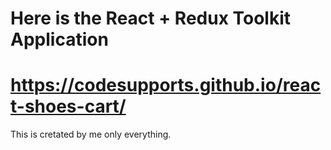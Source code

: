 
# Here is the React + Redux Toolkit Application 
# https://codesupports.github.io/react-shoes-cart/

This is cretated by me only everything.
